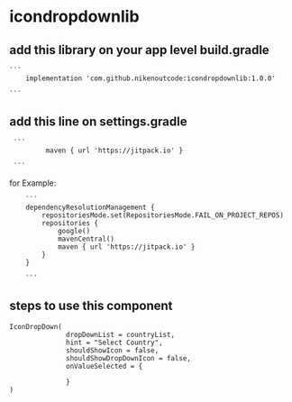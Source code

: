 # icondropdownlib

## add this library on your app level build.gradle

    ```
        implementation 'com.github.nikenoutcode:icondropdownlib:1.0.0'

    ```

## add this line on settings.gradle
     ```
             maven { url 'https://jitpack.io' }

     ```

 for Example:

        ```
        dependencyResolutionManagement {
            repositoriesMode.set(RepositoriesMode.FAIL_ON_PROJECT_REPOS)
            repositories {
                google()
                mavenCentral()
                maven { url 'https://jitpack.io' }
            }
        }

        ```

## steps to use this component

```
IconDropDown(
              dropDownList = countryList,
              hint = "Select Country",
              shouldShowIcon = false,
              shouldShowDropDownIcon = false,
              onValueSelected = {

              }
)
```
